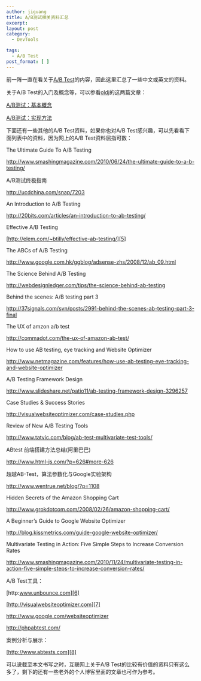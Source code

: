 ```yaml
---
author: jiguang
title: A/B测试相关资料汇总
excerpt:
layout: post
category:
  - DevTools

tags:
  - A/B Test
post_format: [ ]
---
```

前一阵一直在看关于[A/B Test][1]的内容，因此这里汇总了一些中文或英文的资料。

关于A/B Test的入门及概念等，可以参看[oldj][2]的这两篇文章：

[A/B测试：基本概念][3]

[A/B测试：实现方法][4]

下面还有一些其他的A/B Test资料，如果你也对A/B Test感兴趣，可以先看看下面列表中的资料，因为网上的A/B Test资料屈指可数：

The Ultimate Guide To A/B Testing

<http://www.smashingmagazine.com/2010/06/24/the-ultimate-guide-to-a-b-testing/>

A/B测试终极指南

<http://ucdchina.com/snap/7203>

An Introduction to A/B Testing

<http://20bits.com/articles/an-introduction-to-ab-testing/>

Effective A/B Testing

[http://elem.com/~btilly/effective-ab-testing/][5]

The ABCs of A/B Testing

<http://www.google.com.hk/ggblog/adsense-zhs/2008/12/ab_09.html>

The Science Behind A/B Testing

<http://webdesignledger.com/tips/the-science-behind-ab-testing>

Behind the scenes: A/B testing part 3

<http://37signals.com/svn/posts/2991-behind-the-scenes-ab-testing-part-3-final>

The UX of amzon a/b test

<http://commadot.com/the-ux-of-amazon-ab-test/>

How to use AB testing, eye tracking and Website Optimizer

<http://www.netmagazine.com/features/how-use-ab-testing-eye-tracking-and-website-optimizer>

A/B Testing Framework Design

<http://www.slideshare.net/patio11/ab-testing-framework-design-3296257>

Case Studies & Success Stories

<http://visualwebsiteoptimizer.com/case-studies.php>

Review of New A/B Testing Tools

<http://www.tatvic.com/blog/ab-test-multivariate-test-tools/>

ABtest 前端搭建方法总结(阿里巴巴)

<http://www.html-js.com/?p=626#more-626>

超越AB-Test，算法参数化与Google实验架构

<http://www.wentrue.net/blog/?p=1108>

Hidden Secrets of the Amazon Shopping Cart

<http://www.grokdotcom.com/2008/02/26/amazon-shopping-cart/>

A Beginner’s Guide to Google Website Optimizer

<http://blog.kissmetrics.com/guide-google-website-optimizer/>

Multivariate Testing in Action: Five Simple Steps to Increase Conversion Rates

<http://www.smashingmagazine.com/2010/11/24/multivariate-testing-in-action-five-simple-steps-to-increase-conversion-rates/>

A/B Test工具：

[http:www.unbounce.com][6]

[http://visualwebsiteoptimizer.com][7]

<http://www.google.com/websiteoptimizer>

<http://phpabtest.com/>

案例分析与展示：

[http://www.abtests.com][8]

可以说截至本文书写之时，互联网上关于A/B Test的比较有价值的资料只有这么多了，剩下的还有一些老外的个人博客里面的文章也可作为参考。

 [1]: http://en.wikipedia.org/wiki/A/B_testing
 [2]: http://oldj.net
 [3]: http://oldj.net/article/AB-Testing-basic-concept/
 [4]: http://oldj.net/article/AB-Testing-method/
 [5]: http://elem.com/~btilly/effective-ab-testing/Default.aspx?__tencentip=10.16.78.54&amp;__tencentid=1&amp;__tencentrawurl=http://elem.com/~btilly/effective-ab-testing/#slide2
 [6]: http://www.unbounce.com
 [7]: http://visualwebsiteoptimizer.com/
 [8]: http://www.abtests.com/